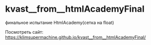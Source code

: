 # kvast__from__htmlAcademyFinal
финальное испытание HtmlAcademy(сетка на float)

Посмотреть сайт: https://klimsupermachine.github.io/kvast__from__htmlAcademyFinal/
